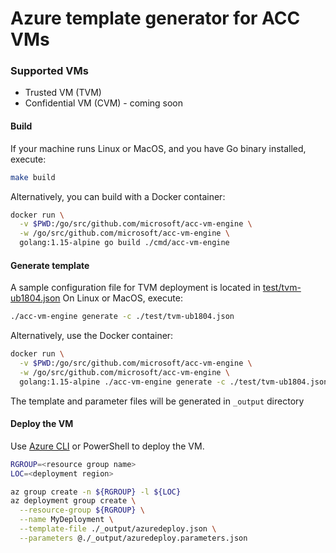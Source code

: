 # Azure template generator for ACC VMs

### Supported VMs
- Trusted VM (TVM)
- Confidential VM (CVM) - coming soon

#### Build
If your machine runs Linux or MacOS, and you have Go binary installed, execute:
```sh
make build
```
Alternatively, you can build with a Docker container:
```sh
docker run \
  -v $PWD:/go/src/github.com/microsoft/acc-vm-engine \
  -w /go/src/github.com/microsoft/acc-vm-engine \
  golang:1.15-alpine go build ./cmd/acc-vm-engine
```

#### Generate template
A sample configuration file for TVM deployment is located in [test/tvm-ub1804.json](./test/tvm-ub1804.json)
On Linux or MacOS, execute:
```sh
./acc-vm-engine generate -c ./test/tvm-ub1804.json
```
Alternatively, use the Docker container:
```sh
docker run \
  -v $PWD:/go/src/github.com/microsoft/acc-vm-engine \
  -w /go/src/github.com/microsoft/acc-vm-engine \
  golang:1.15-alpine ./acc-vm-engine generate -c ./test/tvm-ub1804.json
```
The template and parameter files will be generated in `_output` directory

#### Deploy the VM
Use [Azure CLI](https://docs.microsoft.com/en-us/cli/azure/install-azure-cli) or PowerShell to deploy the VM.

```sh
RGROUP=<resource group name>
LOC=<deployment region>

az group create -n ${RGROUP} -l ${LOC}
az deployment group create \
  --resource-group ${RGROUP} \
  --name MyDeployment \
  --template-file ./_output/azuredeploy.json \
  --parameters @./_output/azuredeploy.parameters.json
```
